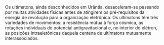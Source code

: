﻿Os ultímatons, ainda desconhecidos em Urântia, desaceleram-se passando por muitas atividades físicas antes de atingirem os pré-requisitos da energia de revolução para a organização eletrônica. Os ultímatons têm três variedades de movimentos: a resistência mútua à força cósmica, as rotações individuais de potencial antigravitacional e, no interior do elétron, as posições intraeletônicas daquela centena de ultímatons mutuamente interassociados.